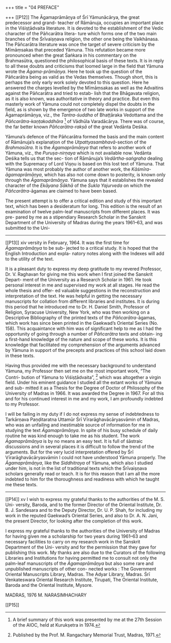 +++
title = "04 PREFACE"

+++
[[P12]]
The Āgamaprāmāṇya of Śrī Yāmunācārya, the great predecessor and grand- teacher of Rāmānuja, occupies an important place in the Viśiṣṭādvaita literature. It is devoted to the establishment of the Vedic character of the Pāñcarātra litera- ture which forms one of the two main branches of the Śrīvaiṣṇava religion, the other one being the Vaikhānasa. The Pāñcarātra literature was once the target of severe criticism by the Mīmāṃsakas that preceded Yāmuna. This refutation became more pronounced when the great Śaṅkara in his commentary on the Brahmasūtra, questioned the philosophical basis of these texts. It is in reply to all these doubts and criticisms that loomed large in the field that Yāmuna wrote the *Āgama-prāmāṇya*. Here he took up the question of the Pāñcarātra being as valid as the Vedas themselves. Though short, this is perhaps the only early work solely devoted to this question. Here he answered the charges levelled by the Mīmāṃsakas as well as the Advaitins against the Pāñcarātra and tried to estab- lish that the Bhāgavata religion, as it is also known, was authoritative in theory and practice. But even this masterly work of Yāmuna could not completely dispel the doubts in the field, as is shown by the emergence of two late works in support of the Āgamaprāmāṇya, viz., the *Tantra-śuddha* of Bhaṭṭāraka Vedottama and the *Pāñcarātra-kaṇṭakoddhāra* [^12_1] of Vādhūla Varadācārya. There was of course, the far better known *Pāñcarātra-rakṣā* of the great Vedānta Deśika.

Yāmuna’s defence of the Pāñcarātra formed the basis and the main content of Rāmānuja’s explanation of the *Utpattyasambhavā*-section of the *Brahmasūtra*. It is the *Āgamaprāmāṇya* that refers to another work of Yāmuna, viz., the *Puruṣa-nirṇaya* which is not available now. Vedānta Deśika tells us that the sec- tion of Rāmānuja’s *Vedārtha-saṅgraha* dealing with the Supremacy of Lord Viṣṇu is based on this lost text of Yāmuna. That Yāmuna was most probably the author of another work, the *Kāśmīra-āgamaprāmāṇya*, which has also not come down to posterity, is known only through the *Āgamaprāmāṇya*. Yāmuna says that it establishes the revealed character of the *Ekāyana Śākhā* of the *Śukla* *Yajurveda* on which the *Pāñcarātra*-āgamas are claimed to have been based.

The present attempt is to offer a critical edition and study of this important text, which has been a desideratum for long. This edition is the result of an examination of twelve palm-leaf manuscripts from different places. It was pre- pared by me as a stipendiary Research Scholar in the Sanskrit Department of the University of Madras during the years 1961–63, and was submitted to the Uni-

---
[^12_1]: A brief summary of this work was presented by me at the 27th Session of the AIOC,
held at Kurukṣetra in 1974.

[[P13]]
xiv versity in February, 1964. It was the first time for *Āgamaprāmāṇya* to be sub- jected to a critical study. It is hoped that the English Introduction and expla- natory notes along with the Indexes will add to the utility of the text.

It is a pleasant duty to express my deep gratitude to my revered Professor, Dr. V. Raghavan for giving me this work when I first joined the Sanskrit Depart- ment of the University as a Research Scholar in 1961. He took personal interest in me and supervised my work at all stages. He read the whole thesis and offer- ed valuable suggestions in the reconstruction and interpretation of the text. He was helpful in getting the necessary manuscripts for collation from different libraries and institutes. It is during this period that he introduced me to Dr. H. Daniel Smith, Professor of Religion, Syracuse University, New York, who was then working on a Descriptive Bibliography of the printed texts of the *Pāñcarātra*-āgamas, which work has since been printed in the Gaekwad’s Oriental Series (No. 158). This acquaintance with him was of significant help to me as I had the opportunity of going through a number of *Pāñcarātra* texts and obtain- ing a first-hand knowledge of the nature and scope of these works. It is this knowledge that facilitated my comprehension of the arguments advanced by Yāmuna in support of the precepts and practices of this school laid down in these texts.

Having thus provided me with the necessary background to understand Yāmuna, my Professor then set me on the most important work, “The Contri- bution of Yāmuna to Viśiṣṭādvaita”, [^13_1] which was altogether a virgin field. Under his eminent guidance I studied all the extant works of Yāmuna and sub- mitted it as a Thesis for the Degree of Doctor of Philosophy of the University of Madras in 1966. It was awarded the Degree in 1967. For all this and for his continued interest in me and my work, I am profoundly indebted to my Professor.

I will be failing in my duty if I do not express my sense of indebtedness to Tarkārṇava Paṇḍitaratna Uttamūr Śrī Vīrarāghavācāryasvāmin of Madras, who was an unfailing and inestimable source of information for me in studying the text *Āgamaprāmāṇya*. In spite of his busy schedule of daily routine he was kind enough to take me as his student. The work *Āgamaprāmāṇya* is by no means an easy text. It is full of śāstraic discussions and in several places it is difficult to follow the trend of the arguments. But for the very lucid interpretation offered by Śrī Vīrarāghavācāryasvāmin I could not have understood Yāmuna properly. The *Āgamaprāmāṇya*, like the *Siddhitraya* of Yāmuna, which also I studied under him, is not in the list of traditional texts which the Śrīvaiṣṇava scholars generally read or teach. It is for this reason that I am all the more indebted to him for the thoroughness and readiness with which he taught me these texts.

---
[^13_1]: Published by the Prof. M. Rangachary Memorial Trust, Madras, 1971.

[[P14]]
xv
I wish to express my grateful thanks to the authorities of the M. S. Uni- versity, Baroda, and to the former Director of the Oriental Institute, Dr. B. J. Sandesara and to the Deputy Director, Dr. U. P. Shah, for including my work in the reputed Gaekwad’s Oriental Series, and also to Dr. A. N. Jani, the present Director, for looking after the completion of this work.

I express my grateful thanks to the authorities of the University of Madras for having given me a scholarship for two years during 1961–63 and necessary facilities to carry on my research work in the Sanskrit Department of the Uni- versity and for the permission that they gave for publishing this work. My thanks are also due to the Curators of the following Libraries and Institutions for having permitted me to consult not only the palm-leaf manuscripts of the *Āgamaprāmāṇya* but also some rare and unpublished manuscripts of other con- nected works : The Government Oriental Manuscripts Library, Madras. The Adyar Library, Madras. Śrī Venkateswara Oriental Research Institute, Tirupati, The Oriental Institute, Baroda and the Oriental Institute, Mysore.

MADRAS, 1976 M. NARASIMHACHARY

[[P15]]